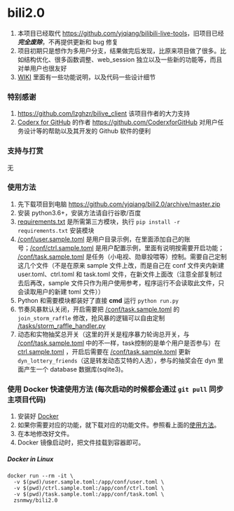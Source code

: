 # bili2.0  

1. 本项目已经取代 <https://github.com/yjqiang/bilibili-live-tools>，旧项目已经***完全废除***，不再提供更新和 bug 修复
1. 项目初期只是想作为多用户分支，结果做完后发现，比原来项目做了很多。比如结构优化、很多函数调整、web_session 独立以及一些新的功能等，而且对单用户也很友好
1. [WIKI](https://github.com/yjqiang/bili2.0/wiki) 里面有一些功能说明，以及代码一些设计细节

### 特别感谢

1. <https://github.com/lzghzr/bilive_client> 该项目作者的大力支持
2. [Coderx for GitHub](https://apps.apple.com/app/apple-store/id1371929193) 的作者 <https://github.com/CoderxforGitHub> 对用户任务设计等的帮助以及其开发的 Github 软件的便利

### 支持与打赏
无

### 使用方法

1. 先下载项目到电脑 <https://github.com/yjqiang/bili2.0/archive/master.zip>
1. 安装 python3.6+，安装方法请自行谷歌/百度
1. [requirements.txt](requirements.txt) 是所需第三方模块，执行 `pip install -r requirements.txt` 安装模块
1. [/conf/user.sample.toml](conf/user.sample.toml) 是用户目录示例，在里面添加自己的账号；[/conf/ctrl.sample.toml](conf/ctrl.sample.toml) 是用户配置示例，里面有说明按需要开启功能；
[/conf/task.sample.toml](conf/task.sample.toml) 是任务（小电视、勋章投喂等）控制。需要自己定制这几个文件（不是在原来 sample 文件上改，而是自己在 conf 文件夹内新建 user.toml、ctrl.toml 和 task.toml 文件，在新文件上面改（注意全部复制过去后再改，sample 文件只作为用户使用参考，程序运行不会读取此文件，只会读取用户的新建 toml 文件））
1. Python 和需要模块都装好了直接 **cmd** 运行 `python run.py`
1. 节奏风暴默认关闭，开启需要把 [/conf/task.sample.toml](conf/task.sample.toml) 的 `join_storm_raffle`  修改，抢风暴的逻辑可以自由定制 [/tasks/storm_raffle_handler.py](tasks/storm_raffle_handler.py)
1. 动态和实物抽奖总开关（这里的开关是程序暴力轮询总开关，与 [/conf/task.sample.toml](conf/task.sample.toml) 中的不一样，task控制的是单个用户是否参与）在 [ctrl.sample.toml](conf/ctrl.sample.toml) ，开启后需要在 [/conf/task.sample.toml](conf/task.sample.toml) 更新 `dyn_lottery_friends`（这是转发动态艾特的人选），参与的抽奖会在 dyn 里面产生一个 database 数据库(sqlite3)。

### 使用 Docker 快速使用方法 (每次启动的时候都会通过 `git pull` 同步主项目代码)

1. 安装好 [Docker](https://yeasy.gitbooks.io/docker_practice/content/install/)
2. 如果你需要对应的功能，就下载对应的功能文件。参照看上面的[使用方法](#使用方法)。
3. 在本地修改好文件。
4. Docker 镜像启动时，把文件挂载到容器即可。

##### Docker in Linux

```
docker run --rm -it \
  -v $(pwd)/user.sample.toml:/app/conf/user.toml \
  -v $(pwd)/ctrl.sample.toml:/app/conf/ctrl.toml \
  -v $(pwd)/task.sample.toml:/app/conf/task.toml \
  zsnmwy/bili2.0
```
